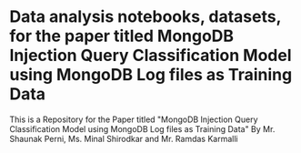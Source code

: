 # Data analysis notebooks, datasets, for the paper titled MongoDB Injection Query Classification Model using MongoDB Log files as Training Data

This is a Repository for the Paper titled "MongoDB Injection Query Classification Model using MongoDB Log files as Training Data" By Mr. Shaunak Perni, Ms. Minal Shirodkar and Mr. Ramdas Karmalli